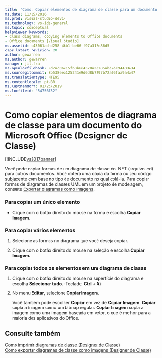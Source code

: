 ```yaml
---
title: 'Como: Copiar elementos de diagrama de classe para um documento do Microsoft Office (Designer de classe) | Microsoft Docs'
ms.date: 11/15/2016
ms.prod: visual-studio-dev14
ms.technology: vs-ide-general
ms.topic: conceptual
helpviewer_keywords:
- class diagrams, copying elements to Office documents
- Office documents [Visual Studio]
ms.assetid: c43061ad-d258-46b1-be66-f97a312e86d5
caps.latest.revision: 20
author: gewarren
ms.author: gewarren
manager: jillfra
ms.openlocfilehash: 9d7ac06c15fb3b6e4370a3e785abe2ac94483a34
ms.sourcegitcommit: 8b538eea125241e9d6d8b7297b72a66faa9a4a47
ms.translationtype: MTE95
ms.contentlocale: pt-BR
ms.lasthandoff: 01/23/2019
ms.locfileid: "54756752"
---
```

# <a name="how-to-copy-class-diagram-elements-to-a-microsoft-office-document-class-designer"></a>Como copiar elementos de diagrama de classe para um documento do Microsoft Office (Designer de Classe)
[!INCLUDE[vs2017banner](../includes/vs2017banner.md)]

Você pode copiar formas de um diagrama de classe do .NET (arquivo .cd) para outros documentos. Você obterá uma cópia da forma ou seu código subjacente com base no tipo de documento no qual colá-la. Para copiar formas de diagramas de classes UML em um projeto de modelagem, consulte [Exportar diagramas como imagens](../modeling/export-diagrams-as-images.md).  
  
### <a name="to-copy-a-single-element"></a>Para copiar um único elemento  
  
-   Clique com o botão direito do mouse na forma e escolha **Copiar Imagem**.  
  
### <a name="to-copy-several-elements"></a>Para copiar vários elementos  
  
1.  Selecione as formas no diagrama que você deseja copiar.  
  
2.  Clique com o botão direito do mouse na seleção e escolha **Copiar Imagem**.  
  
### <a name="to-copy-all-the-elements-in-a-class-diagram"></a>Para copiar todos os elementos em um diagrama de classe  
  
1. Clique com o botão direito do mouse na superfície do diagrama e escolha **Selecionar tudo**. (Teclado: **Ctrl + A**)  
  
2. No menu **Editar**, selecione **Copiar Imagem**.  
  
   Você também pode escolher **Copiar** em vez de **Copiar Imagem**. **Copiar** copia a imagem como um bitmap regular. **Copiar Imagem** copia a imagem como uma imagem baseada em vetor, o que é melhor para a maioria dos aplicativos do Office.  
  
## <a name="see-also"></a>Consulte também  
 [Como imprimir diagramas de classe (Designer de Classe)](../ide/how-to-print-class-diagrams-class-designer.md)   
 [Como exportar diagramas de classe como imagens (Designer de Classe)](../ide/how-to-export-class-diagrams-as-images-class-designer.md)
